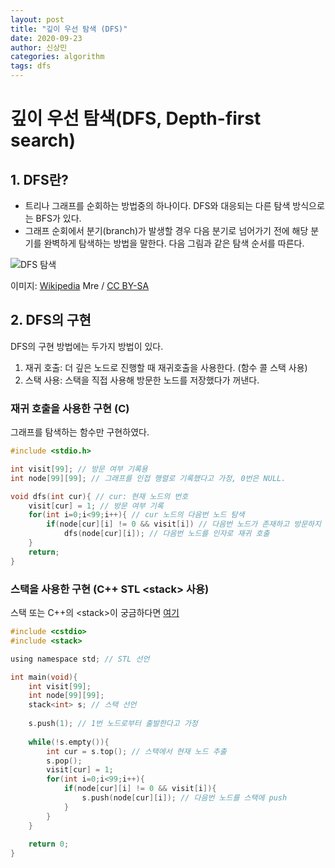 ```yaml
---
layout: post
title: "깊이 우선 탐색 (DFS)"
date: 2020-09-23
author: 신상민
categories: algorithm
tags: dfs
---
```


# 깊이 우선 탐색(DFS, Depth-first search)


## 1. DFS란?

* 트리나 그래프를 순회하는 방법중의 하나이다. DFS와 대응되는 다른 탐색 방식으로는 BFS가 있다.
* 그래프 순회에서 분기(branch)가 발생할 경우 다음 분기로 넘어가기 전에 해당 분기를 완벽하게 탐색하는 방법을 말한다. 다음 그림과 같은 탐색 순서를 따른다.

![DFS 탐색](https://upload.wikimedia.org/wikipedia/commons/7/7f/Depth-First-Search.gif)

이미지: [Wikipedia](https://commons.wikimedia.org/wiki/File:Depth-First-Search.gif) Mre / [CC BY-SA](https://creativecommons.org/licenses/by-sa/3.0)

## 2. DFS의 구현

DFS의 구현 방법에는 두가지 방법이 있다.

1. 재귀 호출: 더 깊은 노드로 진행할 때 재귀호출을 사용한다. (함수 콜 스택 사용)
2. 스택 사용: 스택을 직접 사용해 방문한 노드를 저장했다가 꺼낸다.

### 재귀 호출을 사용한 구현 (C)

그래프를 탐색하는 함수만 구현하였다.

```c
#include <stdio.h>

int visit[99]; // 방문 여부 기록용
int node[99][99]; // 그래프를 인접 행렬로 기록했다고 가정, 0번은 NULL.

void dfs(int cur){ // cur: 현재 노드의 번호
    visit[cur] = 1; // 방문 여부 기록
    for(int i=0;i<99;i++){ // cur 노드의 다음번 노드 탐색
        if(node[cur][i] != 0 && visit[i]) // 다음번 노드가 존재하고 방문하지 않았을 경우
            dfs(node[cur][i]); // 다음번 노드를 인자로 재귀 호출
    }
    return;
}
```

### 스택을 사용한 구현 (C++ STL \<stack\> 사용)

스택 또는 C++의 \<stack\>이 궁금하다면 [여기](https://foransi.github.io/algorithm/2020/09/07/stack.html)

```c
#include <cstdio>
#include <stack>

using namespace std; // STL 선언

int main(void){
    int visit[99];
    int node[99][99];
    stack<int> s; // 스택 선언
    
    s.push(1); // 1번 노드로부터 출발한다고 가정
    
    while(!s.empty()){
        int cur = s.top(); // 스택에서 현재 노드 추출
        s.pop();
        visit[cur] = 1;
        for(int i=0;i<99;i++){
            if(node[cur][i] != 0 && visit[i]){
                s.push(node[cur][i]); // 다음번 노드를 스택에 push
            }
        }
    }
    
    return 0;
}
```


